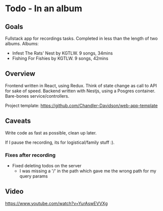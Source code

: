 # Todo - In an album

## Goals

Fullstack app for recordings tasks.
Completed in less than the length of two albums.
Albums: 
  - Infest The Rats' Nest by KGTLW. 9 songs, 34mins
  - Fishing For Fishies by KGTLW. 9 songs, 42mins

## Overview

Frontend written in React, using Redux. Think of state change as call to API for sake of speed.
Backend written with Nestjs, using a Posgres container. Bare-bones service/controllers.

Project template: https://github.com/Chandler-Davidson/web-app-template

## Caveats

Write code as fast as possible, clean up later.

If I pause the recording, its for logistical/family stuff :). 

### Fixes after recording

- Fixed deleting todos on the server
  - I was missing a '/' in the path which gave me the wrong path for my query params

## Video

https://www.youtube.com/watch?v=YurAswEVVXg